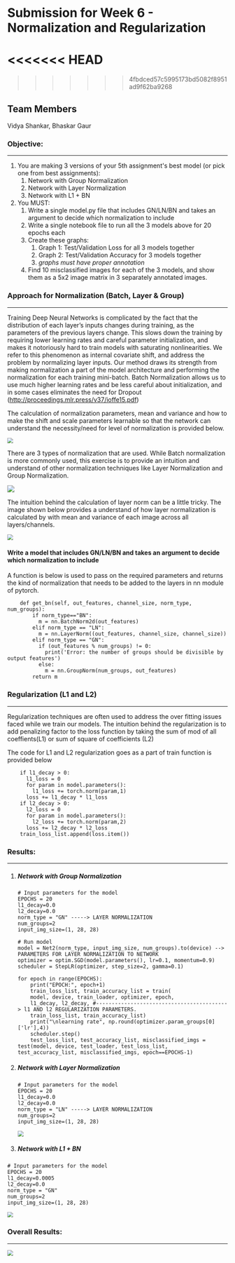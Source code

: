 # Submission for Week 6 - Normalization and Regularization
<<<<<<< HEAD
=======

>>>>>>> 4fbdced57c5995173bd5082f8951ad9f62ba9268


## Team Members

Vidya Shankar, Bhaskar Gaur



### Objective:

---

1. You are making 3 versions of your 5th assignment's best model (or pick one from best assignments):
   1. Network with Group Normalization
   2. Network with Layer Normalization
   3. Network with L1 + BN
2. You MUST:
   1. Write a single model.py file that includes GN/LN/BN and takes an argument to decide which normalization to include
   2. Write a single notebook file to run all the 3 models above for 20 epochs each
   3. Create these graphs:
      1. Graph 1: Test/Validation Loss for all 3 models together
      2. Graph 2: Test/Validation Accuracy for 3 models together
      3. *graphs must have proper annotation*
   4. Find 10 misclassified images for each of the 3 models, and show them as a 5x2 image matrix in 3 separately annotated images. 



### Approach for Normalization (Batch, Layer & Group)

---

Training Deep Neural Networks is complicated by the fact that the distribution of each layer’s inputs changes during training, as the parameters of the previous layers change. This slows down the training by requiring lower learning rates and careful parameter initialization, and makes it notoriously hard to train models with saturating nonlinearities. We refer to this phenomenon as internal covariate shift, and address the problem by normalizing layer inputs. Our method draws its strength from making normalization a part of the model architecture and performing the normalization for each training mini-batch. Batch Normalization allows us to use much higher learning rates and be less careful about initialization, and in some cases eliminates the need for Dropout (http://proceedings.mlr.press/v37/ioffe15.pdf)

The calculation of normalization parameters, mean and variance and how to make the shift and scale parameters learnable so that the network can understand the necessity/need for level of normalization is provided below. 

<img src="https://github.com/vvshankar78/DeepLearning/blob/master/Extensive%20VisionAI-EVA6/week6/images/Batch%20norm-equation.png?raw=false" style="zoom: 80%;" />

There are 3 types of normalization that are used. While Batch normalization is more commonly used, this exercise is to provide an intuition and understand of other normalization techniques like Layer Normalization and Group Normalization. 

<img src="https://github.com/vvshankar78/DeepLearning/blob/master/Extensive%20VisionAI-EVA6/week6/images/batch_norm_images.png?raw=false" style="zoom: 100%;" />

The intuition behind the calculation of layer norm can be a little tricky. The image shown below provides a understand of how layer normalization is calculated by with mean and variance of each image across all layers/channels.  

<img src="https://github.com/vvshankar78/DeepLearning/blob/master/Extensive%20VisionAI-EVA6/week6/images/Layer_Norm.png?raw=false" style="zoom: 80%;" />



#### Write a model that includes GN/LN/BN and takes an argument to decide which normalization to include

A function is below is used to pass on the required parameters and returns the kind of normalization that needs to be added to the layers in nn module of pytorch. 

```
    def get_bn(self, out_features, channel_size, norm_type, num_groups):
        if norm_type=="BN":
          m = nn.BatchNorm2d(out_features)
        elif norm_type == "LN":
          m = nn.LayerNorm((out_features, channel_size, channel_size))
        elif norm_type == "GN":
          if (out_features % num_groups) != 0:
            print('Error: the number of groups should be divisible by output features')
          else:
            m = nn.GroupNorm(num_groups, out_features)
        return m
```



### Regularization (L1 and L2)

---

Regularization techniques are often used to address the over fitting issues faced while we train our models. The intuition behind the regularization is to add penalizing factor to the loss function by taking the sum of mod of all coeffients(L1) or sum of square of coefficients (L2)

The code for L1 and L2 regularization goes as a part of train function is provided below



```
    if l1_decay > 0:
      l1_loss = 0
      for param in model.parameters():
        l1_loss += torch.norm(param,1)
      loss += l1_decay * l1_loss
    if l2_decay > 0:
      l2_loss = 0
      for param in model.parameters():
        l2_loss += torch.norm(param,2)
      loss += l2_decay * l2_loss
    train_loss_list.append(loss.item())
```



### Results:

---

1. ##### Network with Group Normalization

   ```
   # Input parameters for the model
   EPOCHS = 20
   l1_decay=0.0
   l2_decay=0.0
   norm_type = "GN" -----> LAYER NORMALIZATION
   num_groups=2
   input_img_size=(1, 28, 28)
   
   # Run model
   model = Net2(norm_type, input_img_size, num_groups).to(device) --> PARAMETERS FOR LAYER NORMALIZATION TO NETWORK
   optimizer = optim.SGD(model.parameters(), lr=0.1, momentum=0.9)
   scheduler = StepLR(optimizer, step_size=2, gamma=0.1)
   
   for epoch in range(EPOCHS):
       print("EPOCH:", epoch+1)
       train_loss_list, train_accuracy_list = train(
       model, device, train_loader, optimizer, epoch,
       l1_decay, l2_decay, #------------------------------------------> l1 AND l2 REGULARIZATION PARAMETERS. 
       train_loss_list, train_accuracy_list)
       print("\nlearning rate", np.round(optimizer.param_groups[0]['lr'],4))
       scheduler.step()
       test_loss_list, test_accuracy_list, misclassified_imgs = test(model, device, test_loader, test_loss_list, test_accuracy_list, misclassified_imgs, epoch==EPOCHS-1)
   ```

   

2. ##### Network with Layer Normalization

   ```
   # Input parameters for the model
   EPOCHS = 20
   l1_decay=0.0
   l2_decay=0.0
   norm_type = "LN" -----> LAYER NORMALIZATION
   num_groups=2
   input_img_size=(1, 28, 28)
   ```

   <img src="https://github.com/vvshankar78/DeepLearning/blob/master/Extensive%20VisionAI-EVA6/week6/images/misclassified_imgs_LN.png?raw=false" style="zoom: 80%;" />

3. ##### Network with L1 + BN

```
# Input parameters for the model
EPOCHS = 20
l1_decay=0.0005
l2_decay=0.0
norm_type = "GN"
num_groups=2
input_img_size=(1, 28, 28)
```

<img src="https://github.com/vvshankar78/DeepLearning/blob/master/Extensive%20VisionAI-EVA6/week6/images/misclassified_imgs_GN.png?raw=false" style="zoom: 80%;" />

### Overall Results:

---



<img src="https://github.com/vvshankar78/DeepLearning/blob/master/Extensive%20VisionAI-EVA6/week6/images/WhatsApp%20Image%202021-06-10%20at%2010.29.03.jpeg?raw=false" style="zoom: 80%;" />



